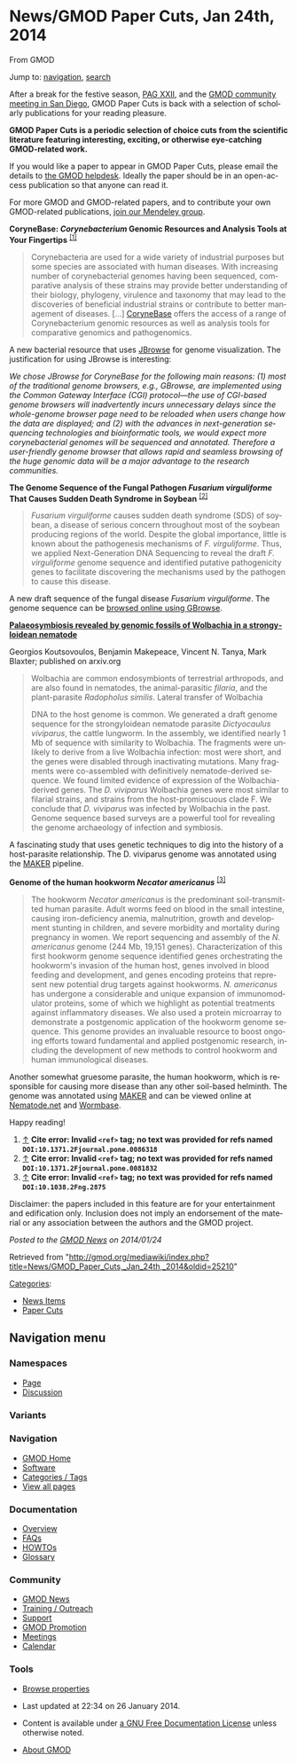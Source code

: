 <div id="mw-page-base" class="noprint">

</div>

<div id="mw-head-base" class="noprint">

</div>

<div id="content" class="mw-body" role="main">

<span id="top"></span>

<div id="mw-js-message" style="display:none;">

</div>



# <span dir="auto">News/GMOD Paper Cuts, Jan 24th, 2014</span>

<div id="bodyContent">

<div id="siteSub">

From GMOD

</div>

<div id="contentSub">

</div>

<div id="jump-to-nav" class="mw-jump">

Jump to: [navigation](#mw-navigation), [search](#p-search)

</div>

<div id="mw-content-text" class="mw-content-ltr" lang="en" dir="ltr">

After a break for the festive season,
<a href="../PAG" class="mw-redirect" title="PAG">PAG XXII</a>, and the
[GMOD community meeting in San
Diego](../Jan_2014_GMOD_Meeting "Jan 2014 GMOD Meeting"), GMOD Paper
Cuts is back with a selection of scholarly publications for your reading
pleasure.

  

**GMOD Paper Cuts is a periodic selection of choice cuts from the
scientific literature featuring interesting, exciting, or otherwise
eye-catching GMOD-related work.**

If you would like a paper to appear in GMOD Paper Cuts, please email the
details to
<a href="mailto:help@gmod.org" class="external text" rel="nofollow">the
GMOD helpdesk</a>. Ideally the paper should be in an open-access
publication so that anyone can read it.

For more GMOD and GMOD-related papers, and to contribute your own
GMOD-related publications,
<a href="http://mnd.ly/WwRe8F" class="external text" rel="nofollow">join
our Mendeley group</a>.

  
**CoryneBase: *Corynebacterium* Genomic Resources and Analysis Tools at
Your Fingertips**
<sup>[\[1\]](#cite_note-DOI:10.1371.2Fjournal.pone.0086318-1)</sup>

> Corynebacteria are used for a wide variety of industrial purposes but
> some species are associated with human diseases. With increasing
> number of corynebacterial genomes having been sequenced, comparative
> analysis of these strains may provide better understanding of their
> biology, phylogeny, virulence and taxonomy that may lead to the
> discoveries of beneficial industrial strains or contribute to better
> management of diseases. \[...\]
> <a href="http://corynebacterium.um.edu.my/" class="external text"
> rel="nofollow">CoryneBase</a> offers the access of a range of
> Corynebacterium genomic resources as well as analysis tools for
> comparative genomics and pathogenomics.

A new bacterial resource that uses [JBrowse](../JBrowse.1 "JBrowse") for
genome visualization. The justification for using JBrowse is
interesting:

*We chose JBrowse for CoryneBase for the following main reasons: (1)
most of the traditional genome browsers, e.g., GBrowse, are implemented
using the Common Gateway Interface (CGI) protocol—the use of CGI-based
genome browsers will inadvertently incurs unnecessary delays since the
whole-genome browser page need to be reloaded when users change how the
data are displayed; and (2) with the advances in next-generation
sequencing technologies and bioinformatic tools, we would expect more
corynebacterial genomes will be sequenced and annotated. Therefore a
user-friendly genome browser that allows rapid and seamless browsing of
the huge genomic data will be a major advantage to the research
communities.*

  

**The Genome Sequence of the Fungal Pathogen *Fusarium virguliforme*
That Causes Sudden Death Syndrome in Soybean**
<sup>[\[2\]](#cite_note-DOI:10.1371.2Fjournal.pone.0081832-2)</sup>

> *Fusarium virguliforme* causes sudden death syndrome (SDS) of soybean,
> a disease of serious concern throughout most of the soybean producing
> regions of the world. Despite the global importance, little is known
> about the pathogenesis mechanisms of *F. virguliforme*. Thus, we
> applied Next-Generation DNA Sequencing to reveal the draft *F.
> virguliforme* genome sequence and identified putative pathogenicity
> genes to facilitate discovering the mechanisms used by the pathogen to
> cause this disease.

A new draft sequence of the fungal disease *Fusarium virguliforme*. The
genome sequence can be
<a href="http://fvgbrowse.agron.iastate.edu/" class="external text"
rel="nofollow">browsed online using GBrowse</a>.

  

<a href="http://arxiv.org/abs/1401.2286" class="external text"
rel="nofollow"><strong>Palaeosymbiosis revealed by genomic fossils of
Wolbachia in a strongyloidean nematode</strong></a>

Georgios Koutsovoulos, Benjamin Makepeace, Vincent N. Tanya, Mark
Blaxter; published on arxiv.org

> Wolbachia are common endosymbionts of terrestrial arthropods, and are
> also found in nematodes, the animal-parasitic *filaria*, and the
> plant-parasite *Radopholus similis*. Lateral transfer of Wolbachia
>
> DNA to the host genome is common. We generated a draft genome sequence
> for the strongyloidean nematode parasite *Dictyocaulus viviparus*, the
> cattle lungworm. In the assembly, we identified nearly 1 Mb of
> sequence with similarity to Wolbachia. The fragments were unlikely to
> derive from a live Wolbachia infection: most were short, and the genes
> were disabled through inactivating mutations. Many fragments were
> co-assembled with definitively nematode-derived sequence. We found
> limited evidence of expression of the Wolbachia-derived genes. The *D.
> viviparus* Wolbachia genes were most similar to filarial strains, and
> strains from the host-promiscuous clade F. We conclude that *D.
> viviparus* was infected by Wolbachia in the past. Genome sequence
> based surveys are a powerful tool for revealing the genome archaeology
> of infection and symbiosis.

A fascinating study that uses genetic techniques to dig into the history
of a host-parasite relationship. The D. viviparus genome was annotated
using the [MAKER](../MAKER.1 "MAKER") pipeline.

  
**Genome of the human hookworm *Necator americanus***
<sup>[\[3\]](#cite_note-DOI:10.1038.2Fng.2875-3)</sup>

> The hookworm *Necator americanus* is the predominant soil-transmitted
> human parasite. Adult worms feed on blood in the small intestine,
> causing iron-deficiency anemia, malnutrition, growth and development
> stunting in children, and severe morbidity and mortality during
> pregnancy in women. We report sequencing and assembly of the *N.
> americanus* genome (244 Mb, 19,151 genes). Characterization of this
> first hookworm genome sequence identified genes orchestrating the
> hookworm's invasion of the human host, genes involved in blood feeding
> and development, and genes encoding proteins that represent new
> potential drug targets against hookworms. *N. americanus* has
> undergone a considerable and unique expansion of immunomodulator
> proteins, some of which we highlight as potential treatments against
> inflammatory diseases. We also used a protein microarray to
> demonstrate a postgenomic application of the hookworm genome sequence.
> This genome provides an invaluable resource to boost ongoing efforts
> toward fundamental and applied postgenomic research, including the
> development of new methods to control hookworm and human immunological
> diseases.

Another somewhat gruesome parasite, the human hookworm, which is
responsible for causing more disease than any other soil-based helminth.
The genome was annotated using [MAKER](../MAKER.1 "MAKER") and can be
viewed online at <a href="http://nematode.net" class="external text"
rel="nofollow">Nematode.net</a> and
<a href="http://wormbase.org" class="external text"
rel="nofollow">Wormbase</a>.

  
Happy reading!

  

1.  <span id="cite_note-DOI:10.1371.2Fjournal.pone.0086318"><span class="mw-cite-backlink">[↑](#cite_ref-DOI:10.1371.2Fjournal.pone.0086318_0)</span>
    **Cite error: Invalid `<ref>` tag; no text was provided for refs
    named `DOI:10.1371.2Fjournal.pone.0086318`**</span>
2.  <span id="cite_note-DOI:10.1371.2Fjournal.pone.0081832"><span class="mw-cite-backlink">[↑](#cite_ref-DOI:10.1371.2Fjournal.pone.0081832_0)</span>
    **Cite error: Invalid `<ref>` tag; no text was provided for refs
    named `DOI:10.1371.2Fjournal.pone.0081832`**</span>
3.  <span id="cite_note-DOI:10.1038.2Fng.2875"><span class="mw-cite-backlink">[↑](#cite_ref-DOI:10.1038.2Fng.2875_0)</span>
    **Cite error: Invalid `<ref>` tag; no text was provided for refs
    named `DOI:10.1038.2Fng.2875`**</span>

<div class="smallprint">

Disclaimer: the papers included in this feature are for your
entertainment and edification only. Inclusion does not imply an
endorsement of the material or any association between the authors and
the GMOD project.

</div>

  

<div class="newsfooter">

*Posted to the [GMOD News](../GMOD_News "GMOD News") on 2014/01/24*

</div>

</div>

<div class="printfooter">

Retrieved from
"<http://gmod.org/mediawiki/index.php?title=News/GMOD_Paper_Cuts,_Jan_24th,_2014&oldid=25210>"

</div>

<div id="catlinks" class="catlinks">

<div id="mw-normal-catlinks" class="mw-normal-catlinks">

[Categories](../Special:Categories "Special:Categories"):

- [News Items](../Category:News_Items "Category:News Items")
- [Paper Cuts](../Category:Paper_Cuts "Category:Paper Cuts")

</div>

</div>

<div class="visualClear">

</div>

</div>

</div>

<div id="mw-navigation">

## Navigation menu

<div id="mw-head">



<div id="left-navigation">

<div id="p-namespaces" class="vectorTabs" role="navigation"
aria-labelledby="p-namespaces-label">

### Namespaces

- <span id="ca-nstab-main"><a href="GMOD_Paper_Cuts,_Jan_24th,_2014" accesskey="c"
  title="View the content page [c]">Page</a></span>
- <span id="ca-talk"><a
  href="http://gmod.org/mediawiki/index.php?title=Talk:News/GMOD_Paper_Cuts,_Jan_24th,_2014&amp;action=edit&amp;redlink=1"
  accesskey="t"
  title="Discussion about the content page [t]">Discussion</a></span>

</div>

<div id="p-variants" class="vectorMenu emptyPortlet" role="navigation"
aria-labelledby="p-variants-label">

### 

### Variants[](#)

<div class="menu">

</div>

</div>

</div>





</div>

</div>

</div>

<div id="mw-panel">

<div id="p-logo" role="banner">

<a href="../Main_Page"
style="background-image: url(../../images/GMOD-cogs.png);"
title="Visit the main page"></a>

</div>

<div id="p-Navigation" class="portal" role="navigation"
aria-labelledby="p-Navigation-label">

### Navigation

<div class="body">

- <span id="n-GMOD-Home">[GMOD Home](../Main_Page)</span>
- <span id="n-Software">[Software](../GMOD_Components)</span>
- <span id="n-Categories-.2F-Tags">[Categories /
  Tags](../Categories)</span>
- <span id="n-View-all-pages">[View all
  pages](../Special:AllPages)</span>

</div>

</div>

<div id="p-Documentation" class="portal" role="navigation"
aria-labelledby="p-Documentation-label">

### Documentation

<div class="body">

- <span id="n-Overview">[Overview](../Overview)</span>
- <span id="n-FAQs">[FAQs](../Category:FAQ)</span>
- <span id="n-HOWTOs">[HOWTOs](../Category:HOWTO)</span>
- <span id="n-Glossary">[Glossary](../Glossary)</span>

</div>

</div>

<div id="p-Community" class="portal" role="navigation"
aria-labelledby="p-Community-label">

### Community

<div class="body">

- <span id="n-GMOD-News">[GMOD News](../GMOD_News)</span>
- <span id="n-Training-.2F-Outreach">[Training /
  Outreach](../Training_and_Outreach)</span>
- <span id="n-Support">[Support](../Support)</span>
- <span id="n-GMOD-Promotion">[GMOD Promotion](../GMOD_Promotion)</span>
- <span id="n-Meetings">[Meetings](../Meetings)</span>
- <span id="n-Calendar">[Calendar](../Calendar)</span>

</div>

</div>

<div id="p-tb" class="portal" role="navigation"
aria-labelledby="p-tb-label">

### Tools

<div class="body">


- <span id="t-smwbrowselink"><a href="../Special:Browse/News-2FGMOD_Paper_Cuts,_Jan_24th,_2014"
  rel="smw-browse">Browse properties</a></span>


</div>

</div>

</div>

</div>

<div id="footer" role="contentinfo">

- <span id="footer-info-lastmod">Last updated at 22:34 on 26 January
  2014.</span>
<!-- - <span id="footer-info-viewcount">14,753 page views.</span> -->
- <span id="footer-info-copyright">Content is available under
  <a href="http://www.gnu.org/licenses/fdl-1.3.html" class="external"
  rel="nofollow">a GNU Free Documentation License</a> unless otherwise
  noted.</span>

<!-- -->

- <span id="footer-places-about">[About
  GMOD](../GMOD:About "GMOD:About")</span>

<!-- -->






</div>

